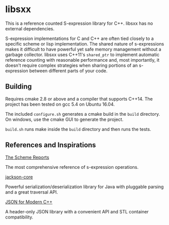 # libsxx

This is a reference counted S-expression library for C++.
libsxx has no external dependencies.

S-expression implementations for C and C++ are often tied
closely to a specific scheme or lisp implementation.
The shared nature of s-expressions makes it difficult to
have powerful yet safe memory management without a
garbage collector. libsxx uses C++11's `shared_ptr` to
implement automatic reference counting with reasonable
performance and, most importantly, it doesn't require
complex strategies when sharing portions of an s-expression
between different parts of your code.

## Building

Requires cmake 2.8 or above and a compiler that supports C++14.
The project has been tested on gcc 5.4 on Ubuntu 16.04.

The included `configure.sh` generates a cmake build in the
`build` directory. On windows, use the cmake GUI to generate
the project.

`build.sh` runs make inside the `build` directory and then
runs the tests.

## References and Inspirations

[The Scheme Reports](http://www.scheme-reports.org)

The most comprehensive reference of s-expression operations.

[jackson-core](https://github.com/FasterXML/jackson-core)

Powerful serialization/deserialization library for Java
with pluggable parsing and a great traversal API.

[JSON for Modern C++](https://github.com/nlohmann/json)

A header-only JSON library with a convenient API and STL container compatibility.
